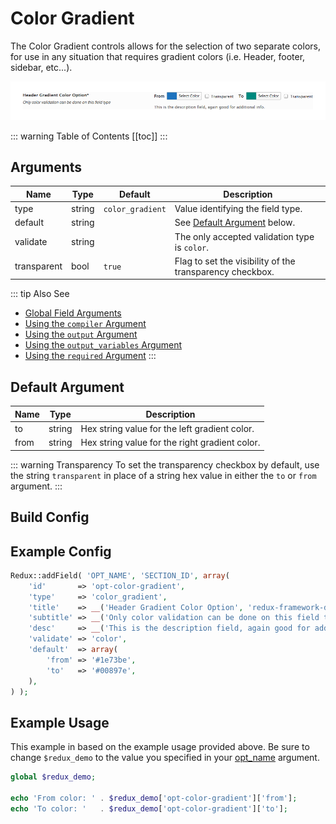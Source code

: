 # Color Gradient

The Color Gradient controls allows for the selection of two separate colors, for use in any situation that requires gradient colors (i.e. Header, footer, sidebar, etc...).

<span style="display:block;text-align:center">![](./img/color_gradient.png)</span>

::: warning Table of Contents
[[toc]]
:::

## Arguments
|Name|Type|Default|Description|
|--- |--- |--- |--- |
|type|string|`color_gradient`|Value identifying the field type.|
|default|string||See [Default Argument](#default-argument) below.|
|validate|string||The only accepted validation type is `color`.|
|transparent|bool|`true`|Flag to set the visibility of the transparency checkbox.|

::: tip Also See
- [Global Field Arguments](../configuration/fields/arguments.md)
- [Using the `compiler` Argument](../configuration/fields/compiler.md)
- [Using the `output` Argument](../configuration/fields/output.md)
- [Using the `output_variables` Argument](../configuration/fields/output-variables.md)
- [Using the `required` Argument](../configuration/fields/required.md)
:::

## Default Argument
|Name|Type|Description|
|--- |--- |--- |
|to|string|Hex string value for the left gradient color.|
|from|string|Hex string value for the right gradient color.|

::: warning Transparency
To set the transparency checkbox by default, use the string `transparent` in place of a string hex value in either the `to` or `from` argument.
:::


## Build Config
<script>
import builder from './color-gradient.json';
export default {
    data () {
        return {
            builder: builder,
            defaults: {}
        };
    }
}
</script>
<builder :builder_json="builder" :builder_defaults="defaults" />


## Example Config
```php
Redux::addField( 'OPT_NAME', 'SECTION_ID', array(
    'id'       => 'opt-color-gradient',
    'type'     => 'color_gradient',
    'title'    => __('Header Gradient Color Option', 'redux-framework-demo'),
    'subtitle' => __('Only color validation can be done on this field type', 'redux-framework-demo'),
    'desc'     => __('This is the description field, again good for additional info.', 'redux-framework-demo'),
    'validate' => 'color',
    'default'  => array(
        'from' => '#1e73be',
        'to'   => '#00897e', 
    ),
) );
```

## Example Usage
This example in based on the example usage provided above. Be sure to change `$redux_demo` to the value you specified in your [opt_name](../configuration/global_arguments.md#opt_name) argument.

```php
global $redux_demo;

echo 'From color: ' . $redux_demo['opt-color-gradient']['from'];
echo 'To color: '   . $redux_demo['opt-color-gradient']['to'];
```